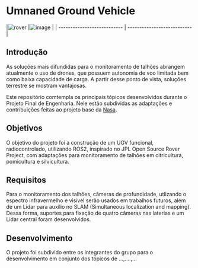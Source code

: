 # Umnaned Ground Vehicle 

|![rover](https://github.com/pfeinsper/unmaned-ground-vehicle-2024.1/assets/72100554/dc25603e-3112-40d3-9245-cfaf05d391e9) |![image](https://github.com/pfeinsper/unmaned-ground-vehicle-2024.1/assets/72100554/c3708ece-0bcc-455d-8b7f-dbeec8ed0bf9)
 |
| --------------------------- | --------------------------- |


## Introdução
As soluções mais difundidas para o monitoramento de talhões abrangem atualmente o uso de drones, que possuem autonomia de voo limitada bem como baixa capacidade de carga. A partir desse ponto de vista, soluções terrestre se mostram vantajosas.

Este repositório comtempla os principais tópicos desenvolvidos durante o Projeto Final de Engenharia. Nele estão subdividas as adaptações e contribuições feitas ao projeto base da [Nasa](https://github.com/nasa-jpl/open-source-rover).


## Objetivos
O objetivo do projeto foi a construção de um UGV funcional, radiocontrolado, utilizando ROS2, inspirado no JPL Open Source Rover Project, com adaptações para monitoramento de talhões em citricultura, pomicultura e silvicultura.

## Requisitos 
Para o monitoramento dos talhões, câmeras de profundidade, utlizando o espectro infravermelho e visível serão usados em trabalhos futuros, além de um Lidar para auxílio no SLAM (Simultaneous localization and mapping).
Dessa forma, suportes para fixação de quatro câmeras nas laterias e um Lidar central foram desenvolvidos.

## Desenvolvimento
O projeto foi subdivido entre os integrantes do grupo para o desenvolvimento em conjunto dos tópicos de ...,....,...
